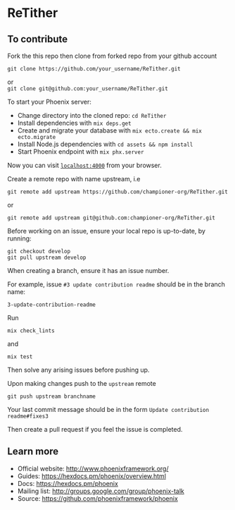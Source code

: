 # ReTither
## To contribute
Fork the this repo then clone from forked repo from your github account 

```git clone https://github.com/your_username/ReTither.git```  

or   
```git clone git@github.com:your_username/ReTither.git```


To start your Phoenix server:

  * Change directory into the cloned repo: `cd ReTither`
  * Install dependencies with `mix deps.get`
  * Create and migrate your database with `mix ecto.create && mix ecto.migrate`
  * Install Node.js dependencies with `cd assets && npm install` 
  * Start Phoenix endpoint with `mix phx.server`

Now you can visit [`localhost:4000`](http://localhost:4000) from your browser.

Create a remote repo with name upstream, i.e 

```git remote add upstream https://github.com/championer-org/ReTither.git```

 or

```git remote add upstream git@github.com:championer-org/ReTither.git```

Before working on an issue, ensure your local repo is up-to-date, by running:

```
git checkout develop
git pull upstream develop
```

When creating a branch, ensure it has an issue number.

For example, issue `#3 update contribution readme` should be in the branch name:

`3-update-contribution-readme`

Run 

```mix check_lints``` 

and    

```mix test```

Then solve any arising issues before pushing up.

Upon making changes push to the `upstream` remote 

```git push upstream branchname```

Your last commit message should be in the form `Update contribution readme#fixes3`

Then create a pull request if you feel the issue is completed.


## Learn more

  * Official website: http://www.phoenixframework.org/
  * Guides: https://hexdocs.pm/phoenix/overview.html
  * Docs: https://hexdocs.pm/phoenix
  * Mailing list: http://groups.google.com/group/phoenix-talk
  * Source: https://github.com/phoenixframework/phoenix
